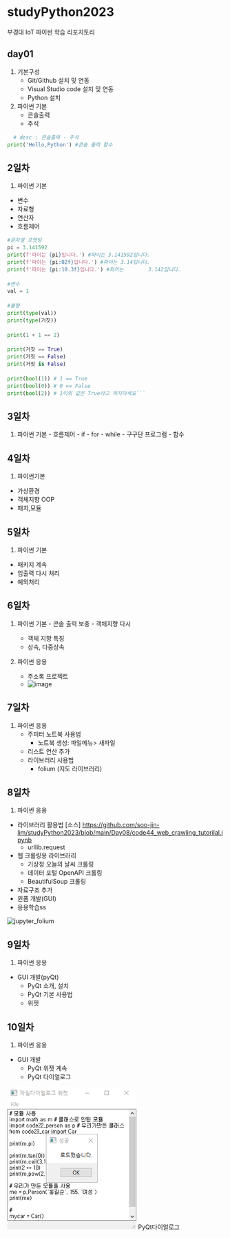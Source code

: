 # studyPython2023
부경대 IoT 파이썬 학습 리포지토리

## day01
1. 기본구성
    - Git/Github 설치 및 연동
    - Visual Studio code 설치 및 연동
    - Python 설치
2. 파이썬 기본
    - 콘솔출력
    - 주석

```python
  # desc : 콘솔출력 - 주석
print('Hello,Python') #콘솔 출력 함수
``` 

## 2일차
1. 파이썬 기본
 - 변수
 - 자료형 
 - 연산자
 - 흐름제어
```python
#문자열 포맷팅
pi = 3.141592
print(f'파이는 {pi}입니다.') #파이는 3.141592입니다.
print(f'파이는 {pi:02f}입니다.') #파이는 3.14입니다.
print(f'파이는 {pi:10.3f}입니다.') #파이는        3.142입니다.

#변수 
val = 1

#불형
print(type(val)) 
print(type(거짓))

print(1 + 1 == 2)

print(거짓 == True)
print(거짓 == False)
print(거짓 is False)

print(bool(1)) # 1 == True
print(bool(0)) # 0 == False
print(bool(2)) # 1이외 값은 True라고 하지마세요```

  ``` 
## 3일차
  1. 파이썬 기본
    - 흐름제어
    - if
    - for
    - while
    - 구구단 프로그램
    - 함수

## 4일차
1. 파이썬기본
  - 가상환경
  - 객체지향 OOP 
  - 패치,모듈

## 5일차
1. 파이썬 기본
  - 패키지 계속
  - 입출력 다시 처리
  - 예외처리
  
## 6일차
  1. 파이썬 기본
    - 콘솔 출력 보충
    - 객체지향 다시
      - 객체 지향 특징
      - 상속, 다중상속

  2. 파이썬 응용
      - 주소록 프로젝트 
      - ![image](https://user-images.githubusercontent.com/123914453/216915868-b2f9f97f-76b8-443c-9db9-a7b71d6db9ca.png)

## 7일차
1. 파이썬 응용
    - 주피터 노트북 사용법
      - 노트북 생성: 파일메뉴> 새파일
    - 리스트 연산 추가
    - 라이브러리 사용법
      - folium (지도 라이브러리)

## 8일차
1. 파이썬 응용
  - 라이브러리 활용법 [소스] https://github.com/soo-jin-lim/studyPython2023/blob/main/Day08/code44_web_crawling_tutorilal.ipynb
    - urllib.request
  - 웹 크롤링용 라이브러리
    - 기상청 오늘의 날씨 크롤링
    - 데이터 포털 OpenAPI 크롤링
    - BeautifulSoup 크롤링
  - 자료구조 추가
  - 윈폼 개발(GUI)
  - 응용학습ss
  
  ![jupyter_folium](https://user-images.githubusercontent.com/123914453/217467283-d8dc3891-e3ec-49ab-b98d-a82cbab76911.png)
  

  

## 9일차
1. 파이썬 응용
  - GUI 개발(pyQt)
    - PyQt 소개, 설치
    - PyQt 기본 사용법
    - 위젯
  
## 10일차
1. 파이썬 응용
- GUI 개발
  - PyQt 위젯 계속
  - PyQt 다이얼로그

![실행화면](https://raw.githubusercontent.com/soo-jin-lim/studyPython2023/main/images/dialog.png)
PyQt다이얼로그 


